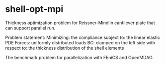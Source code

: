  # shell-opt-mpi
 Thickness optimization problem for Reissner-Mindlin cantilever plate that can support parallel run. 
 
 Problem statement:
 Minimizing: the compliance
 subject to: the linear elastic PDE 
                Forces: uniformly distributed loads
                BC: clamped on the left side
 with respect to: the thickness distribution of the shell elements
  
 The benchmark problem for parallelization with FEniCS and OpenMDAO.

